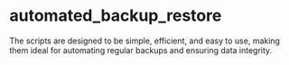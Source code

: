 # automated_backup_restore
The scripts are designed to be simple, efficient, and easy to use, making them ideal for automating regular backups and ensuring data integrity.
